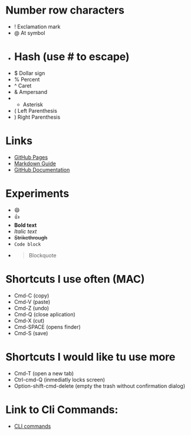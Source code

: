 # Number row characters
- ! Exclamation mark
- @ At symbol
- # Hash (use \# to escape)
- $ Dollar sign
- % Percent
- ^ Caret
- & Ampersand
- * Asterisk
- ( Left Parenthesis
- ) Right Parenthesis

# Links
- [GitHub Pages](https://pages.github.com/)
- [Markdown Guide](https://www.markdownguide.org/)
- [GitHub Documentation](https://docs.github.com/en)

# Experiments
- :smile: 
- :+1: 
- **Bold text** 
- *Italic text* 
- ~~Strikethrough~~ 
- `Code block` 
- > Blockquote 

# Shortcuts I use often (MAC) 
- Cmd-C (copy)
- Cmd-V (paste)
- Cmd-Z (undo)
- Cmd-Q (close aplication)
- Cmd-X (cut)
- Cmd-SPACE (opens finder)
- Cmd-S (save)

# Shortcuts I would like tu use more
- Cmd-T (open a new tab)
- Ctrl-cmd-Q (inmediatly locks screen)
- Option-shift-cmd-delete (empty the trash without confirmation dialog)

# Link to Cli Commands:
- [CLI commands](Docs/cli.md)